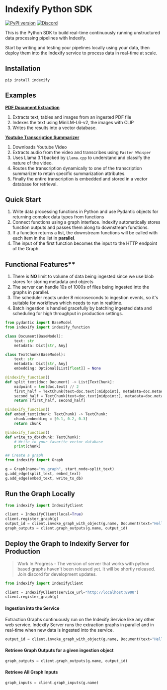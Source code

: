 # Indexify Python SDK

[![PyPI version](https://badge.fury.io/py/indexify.svg)](https://badge.fury.io/py/indexify)
[![Discord](https://dcbadge.vercel.app/api/server/VXkY7zVmTD?style=flat&compact=true)](https://discord.gg/VXkY7zVmTD)

This is the Python SDK to build real-time continuously running unstructured data processing pipelines with Indexify.

Start by writing and testing your pipelines locally using your data, then deploy them into the Indexify service to process data in real-time at scale.

## Installation

```shell
pip install indexify
```

## Examples 
**[PDF Document Extraction](./examples/pdf_document_extraction/workflow.py)**
1. Extracts text, tables and images from an ingested PDF file
2. Indexes the text using MiniLM-L6-v2, the images with CLIP
3. Writes the results into a vector database.

**[Youtube Transcription Summarizer](./examples/meeting_minutes_extraction/workflow.py)**
1. Downloads Youtube Video
2. Extracts audio from the video and transcribes using `Faster Whisper` 
3. Uses Llama 3.1 backed by `Llama.cpp` to understand and classify the nature of the video.
4. Routes the transcription dynamically to one of the transcription summarizer to retain specific summarization attributes.
5. Finally the entire transcription is embedded and stored in a vector database for retrieval.

## Quick Start
1. Write data processing functions in Python and use Pydantic objects for returning complex data types from functions
2. Connect functions using a graph interface. Indexify automatically stores function outputs and passes them along to downstream functions. 
3. If a function returns a list, the downstream functions will be called with each item in the list in **parallel**.
4. The input of the first function becomes the input to the HTTP endpoint of the Graph.

## Functional Features**
1. There is **NO** limit to volume of data being ingested since we use blob stores for storing metadata and objects
2. The server can handle 10s of 1000s of files being ingested into the graphs in parallel. 
3. The scheduler reacts under 8 microseconds to ingestion events, so it's suitable for workflows which needs to run in realtime.
4. Batch ingestion is handled gracefully by batching ingested data and scheduling for high throughput in production settings.

```python
from pydantic import BaseModel
from indexify import indexify_function

class Document(BaseModel):
    text: str
    metadata: Dict[str, Any]

class TextChunk(BaseModel):
    text: str
    metadata: Dict[str, Any]
    embedding: Optional[List[float]] = None

@indexify_function()
def split_text(doc: Document) -> List[TextChunk]:
    midpoint = len(doc.text) // 2
    first_half = TextChunk(text=doc.text[:midpoint], metadata=doc.metadata)
    second_half = TextChunk(text=doc.text[midpoint:], metadata=doc.metadata)
    return [first_half, second_half]

@indexify_function()
def embed_text(chunk: TextChunk) -> TextChunk:
    chunk.embedding = [0.1, 0.2, 0.3]
    return chunk

@indexify_function()
def write_to_db(chunk: TextChunk):
    # Write to your favorite vector database
    print(chunk)

## Create a graph
from indexify import Graph

g = Graph(name="my_graph", start_node=split_text)
g.add_edge(split_text, embed_text)
g.add_edge(embed_text, write_to_db)
```

## Run the Graph Locally
```python
from indexify import IndexifyClient

client = IndexifyClient(local=True)
client.register_graph(g)
output_id = client.invoke_graph_with_object(g.name, Document(text="Hello, world!", metadata={"source": "test"}))
graph_outputs = client.graph_outputs(g.name, output_id)
```

## Deploy the Graph to Indexify Server for Production
> Work In Progress - The version of server that works with python based graphs haven't been released yet. It will be shortly released. Join discord for development updates. 
```python
from indexify import IndexifyClient

client = IndexifyClient(service_url="http://localhost:8900")
client.register_graph(g)
```

#### Ingestion into the Service
Extraction Graphs continuously run on the Indexify Service like any other web service. Indexify Server runs the extraction graphs in parallel and in real-time when new data is ingested into the service.

```python
output_id = client.invoke_graph_with_object(g.name, Document(text="Hello, world!", metadata={"source": "test"}))
```

#### Retrieve Graph Outputs for a given ingestion object
```python
graph_outputs = client.graph_outputs(g.name, output_id)
```

#### Retrieve All Graph Inputs 
```python
graph_inputs = client.graph_inputs(g.name)
```
